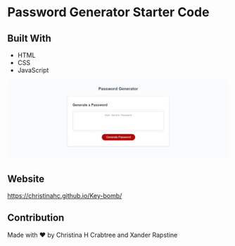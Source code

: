 # Password Generator Starter Code
## Built With
* HTML
* CSS
* JavaScript

![alt text](https://github.com/ChristinaHC/Key-bomb/blob/main/Develop/images/pwgen-ss.jpg)

## Website
https://christinahc.github.io/Key-bomb/

## Contribution
Made with ❤️ by Christina H Crabtree and Xander Rapstine
